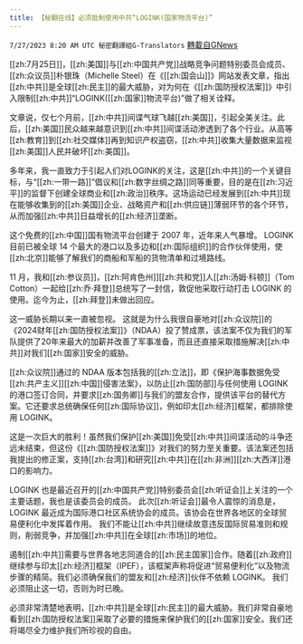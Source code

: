 ```yaml
---
title: 【秘翻在线】必须抵制使用中共“LOGINK(国家物流平台)”
---
```

`7/27/2023 8:20 AM UTC 秘密翻譯組G-Translators` [轉載自GNews](https://gnews.org/articles/1491487)

[[zh:7月25日]]，[[zh:美国]]与[[zh:中国共产党]]战略竞争问题特别委员会成员、[[zh:众议员]]朴银珠（Michelle Steel）在《[[zh:国会山]]》网站发表文章，指出[[zh:中共]]是全球[[zh:民主]]的最大威胁，对为何在《[[zh:国防授权法案]]》中引入限制[[zh:中共]]“LOGINK([[zh:国家]]物流平台)”做了相关诠释。

文章说，仅七个月前，[[zh:中共]]间谍气球飞越[[zh:美国]]，引起全美关注。此后，[[zh:美国]]民众越来越意识到[[zh:中共]]间谍活动渗透到了各个行业。从高等[[zh:教育]]到[[zh:社交媒体]]再到知识产权盗窃，[[zh:中共]]收集大量数据来监视[[zh:美国]]人民并破坏[[zh:美国]]。

多年来，我一直致力于引起人们对LOGINK的关注，这是[[zh:中共]]的一个关键目标，与“[[zh:一带一路]]”倡议和[[zh:数字丝绸之路]]同等重要，目的是在[[zh:习近平]]的监督下创建全球商业和[[zh:政治]]秩序。这场运动已经发展到[[zh:中共]]现在能够收集到的[[zh:美国]]企业、战略资产和[[zh:供应链]]薄弱环节的各个环节，从而加强[[zh:中共]]日益增长的[[zh:经济]]垄断。

这个免费的[[zh:中国]]国有物流平台创建于 2007 年，近年来人气暴增。 LOGINK 目前已被全球 14 个最大的港口以及多边和[[zh:国际组织]]的合作伙伴使用，使[[zh:北京]]能够了解我们的商船和军船的货物清单和过境路线。

11 月，我和[[zh:参议员]]，[[zh:阿肯色州]][[zh:共和党]]人[[zh:汤姆·科顿]]（Tom Cotton）一起给[[zh:乔·拜登]]总统写了一封信，敦促他采取行动打击 LOGINK 的使用。迄今为止，[[zh:拜登]]未做出回应。

 这一威胁长期以来一直被忽视。 这就是为什么我很自豪地对[[zh:众议院]]的《2024财年[[zh:国防授权法案]]》（NDAA）投了赞成票，该法案不仅为我们的军队提供了20年来最大的加薪并改善了军事准备，而且还直接采取措施解决[[zh:中共]]对我们[[zh:国家]]安全的威胁。

[[zh:众议院]]通过的 NDAA 版本包括我的[[zh:立法]]，即《保护海事数据免受[[zh:共产主义]][[zh:中国]]侵害法案》，以防止[[zh:国防部]]与任何使用 LOGINK 的港口签订合同，并要求[[zh:国务卿]]与我们的盟友合作，提供该平台的替代方案。它还要求总统确保任何[[zh:国际协议]]，例如印太[[zh:经济]]框架，都排除使用 LOGINK。

这是一次巨大的胜利！虽然我们保护[[zh:美国]]免受[[zh:中共]]间谍活动的斗争还远未结束，但这份《[[zh:国防授权法案]]》对我们的努力至关重要。该法案还包括我提出的修正案，支持[[zh:台湾]]和研究[[zh:中共]]在[[zh:非洲]][[zh:大西洋]]港口的影响力。

LOGINK 也是最近召开的[[zh:中国共产党]]特别委员会[[zh:听证会]]上关注的一个主要话题，我也是该委员会的成员。 此次[[zh:听证会]]最令人震惊的消息是，LOGINK 最近成为国际港口社区系统协会的成员。该协会在世界各地区的全球贸易便利化中发挥着作用。 我们不能让[[zh:中共]]继续故意违反国际贸易准则和规则，削弱竞争，并加强[[zh:中共]]在全球[[zh:市场]]的地位。

遏制[[zh:中共]]需要与世界各地志同道合的[[zh:民主国家]]合作。随着[[zh:政府]]继续参与印太[[zh:经济]]框架（IPEF），该框架声称将促进“贸易便利化”以及物流步骤的精简。我们必须确保我们的盟友和[[zh:经济]]伙伴不依赖 LOGINK。 我们必须阻止这一切，否则为时已晚。

必须非常清楚地表明，[[zh:中共]]是全球[[zh:民主]]的最大威胁。我们非常自豪地看到[[zh:国防授权法案]]采取了必要的措施来保护我们的[[zh:国家]]安全。我们还将竭尽全力维护我们所珍视的自由。
